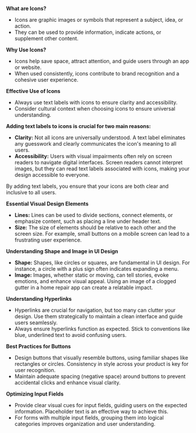 
**What are Icons?**
- Icons are graphic images or symbols that represent a subject, idea, or action.
- They can be used to provide information, indicate actions, or supplement other content.

**Why Use Icons?**
- Icons help save space, attract attention, and guide users through an app or website.
- When used consistently, icons contribute to brand recognition and a cohesive user experience.

**Effective Use of Icons**
- Always use text labels with icons to ensure clarity and accessibility.
- Consider cultural context when choosing icons to ensure universal understanding.

**Adding text labels to icons is crucial for two main reasons:**
- **Clarity:** Not all icons are universally understood. A text label eliminates any guesswork and clearly communicates the icon's meaning to all users.
- **Accessibility:** Users with visual impairments often rely on screen readers to navigate digital interfaces. Screen readers cannot interpret images, but they can read text labels associated with icons, making your design accessible to everyone.

By adding text labels, you ensure that your icons are both clear and inclusive to all users.

**Essential Visual Design Elements**
- **Lines:** Lines can be used to divide sections, connect elements, or emphasize content, such as placing a line under header text.
- **Size:** The size of elements should be relative to each other and the screen size. For example, small buttons on a mobile screen can lead to a frustrating user experience.

**Understanding Shape and Image in UI Design**
- **Shape:** Shapes, like circles or squares, are fundamental in UI design. For instance, a circle with a plus sign often indicates expanding a menu.
- **Image:** Images, whether static or moving, can tell stories, evoke emotions, and enhance visual appeal. Using an image of a clogged gutter in a home repair app can create a relatable impact.

**Understanding Hyperlinks**
- Hyperlinks are crucial for navigation, but too many can clutter your design. Use them strategically to maintain a clean interface and guide users seamlessly.
- Always ensure hyperlinks function as expected. Stick to conventions like blue, underlined text to avoid confusing users.

**Best Practices for Buttons**
- Design buttons that visually resemble buttons, using familiar shapes like rectangles or circles. Consistency in style across your product is key for user recognition.
- Maintain adequate spacing (negative space) around buttons to prevent accidental clicks and enhance visual clarity.

**Optimizing Input Fields**
- Provide clear visual cues for input fields, guiding users on the expected information. Placeholder text is an effective way to achieve this.
- For forms with multiple input fields, grouping them into logical categories improves organization and user understanding.